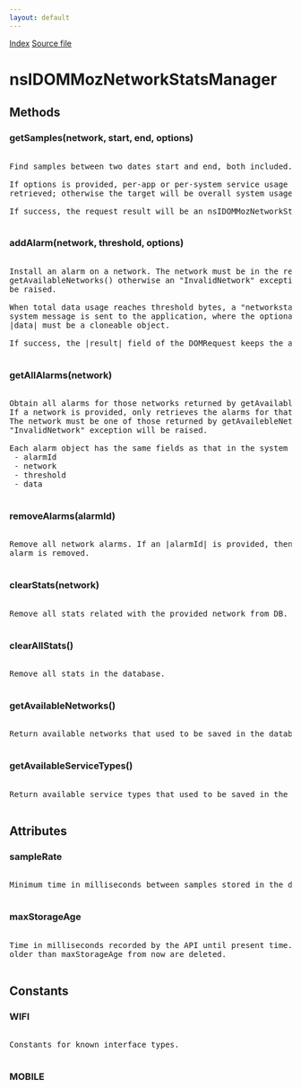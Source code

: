 ```yaml
---
layout: default
---
```

<div id='links'><a href="../index.html">Index</a>
<a href="http://dxr.mozilla.org/mozilla-central/source/dom/network/interfaces/nsIDOMNetworkStatsManager.idl">Source file</a>
</div>

# nsIDOMMozNetworkStatsManager #

## Methods ##

### getSamples(network, start, end, options) ###
<pre>  
Find samples between two dates start and end, both included.  
  
If options is provided, per-app or per-system service usage will be  
retrieved; otherwise the target will be overall system usage.  
  
If success, the request result will be an nsIDOMMozNetworkStats object.  
  
</pre>
### addAlarm(network, threshold, options) ###
<pre>  
Install an alarm on a network. The network must be in the return of  
getAvailableNetworks() otherwise an "InvalidNetwork" exception will  
be raised.  
  
When total data usage reaches threshold bytes, a "networkstats-alarm"  
system message is sent to the application, where the optional parameter  
|data| must be a cloneable object.  
  
If success, the |result| field of the DOMRequest keeps the alarm Id.  
  
</pre>
### getAllAlarms(network) ###
<pre>  
Obtain all alarms for those networks returned by getAvailableNetworks().  
If a network is provided, only retrieves the alarms for that network.  
The network must be one of those returned by getAvailebleNetworks() or an  
"InvalidNetwork" exception will be raised.  
  
Each alarm object has the same fields as that in the system message:  
 - alarmId  
 - network  
 - threshold  
 - data  
  
</pre>
### removeAlarms(alarmId) ###
<pre>  
Remove all network alarms. If an |alarmId| is provided, then only that  
alarm is removed.  
  
</pre>
### clearStats(network) ###
<pre>  
Remove all stats related with the provided network from DB.  
  
</pre>
### clearAllStats() ###
<pre>  
Remove all stats in the database.  
  
</pre>
### getAvailableNetworks() ###
<pre>  
Return available networks that used to be saved in the database.  
  
</pre>
### getAvailableServiceTypes() ###
<pre>  
Return available service types that used to be saved in the database.  
  
</pre>
## Attributes ##

### sampleRate ###
<pre>  
Minimum time in milliseconds between samples stored in the database.  
  
</pre>
### maxStorageAge ###
<pre>  
Time in milliseconds recorded by the API until present time. All samples  
older than maxStorageAge from now are deleted.  
  
</pre>
## Constants ##

### WIFI ###
<pre>  
Constants for known interface types.  
  
</pre>
### MOBILE ###
